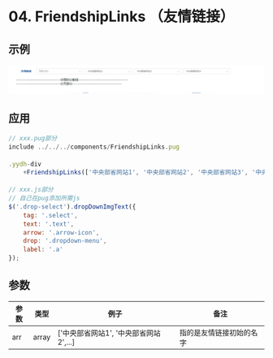 # 04. FriendshipLinks （友情链接）
## 示例
![示例](../images/friend.gif) 

## 应用
```javascript
// xxx.pug部分
include ../../../components/FriendshipLinks.pug

.yydh-div
    +FriendshipLinks(['中央部省网站1', '中央部省网站2', '中央部省网站3', '中央部省网站4'])

// xxx.js部分
// 自己在pug添加所需js
$('.drop-select').dropDownImgText({
    tag: '.select',
    text: '.text',
    arrow: '.arrow-icon',
    drop: '.dropdown-menu',
    label: '.a'
});
```

## 参数
| 参数 | 类型 | 例子 |备注 |
|-----|-----|------|------|
| arr | array   | ['中央部省网站1', '中央部省网站2',...] | 指的是友情链接初始的名字 |
